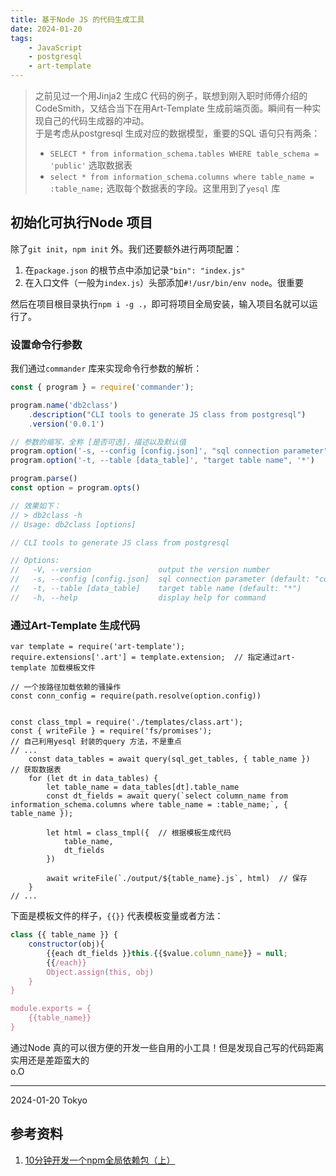 ```yaml
---
title: 基于Node JS 的代码生成工具   
date: 2024-01-20    
tags:  
    - JavaScript  
    - postgresql      
    - art-template
---   
```


> 之前见过一个用Jinja2 生成C 代码的例子，联想到刚入职时师傅介绍的CodeSmith，又结合当下在用Art-Template 生成前端页面。瞬间有一种实现自己的代码生成器的冲动。  
> 于是考虑从postgresql 生成对应的数据模型，重要的SQL 语句只有两条：  
> - `SELECT * from information_schema.tables WHERE table_schema = 'public'` 选取数据表  
> - `select * from information_schema.columns where table_name = :table_name;` 选取每个数据表的字段。这里用到了`yesql` 库  

<!-- more -->

## 初始化可执行Node 项目  
除了`git init`，`npm init` 外。我们还要额外进行两项配置：  
1. 在`package.json` 的根节点中添加记录`"bin": "index.js"`  
2. 在入口文件（一般为`index.js`）头部添加`#!/usr/bin/env node`。很重要   

然后在项目根目录执行`npm i -g .`，即可将项目全局安装，输入项目名就可以运行了。  

### 设置命令行参数  
我们通过`commander` 库来实现命令行参数的解析：  
```js
const { program } = require('commander');

program.name('db2class')
    .description("CLI tools to generate JS class from postgresql")
    .version('0.0.1')

// 参数的缩写，全称 [是否可选]，描述以及默认值
program.option('-s, --config [config.json]', "sql connection parameter", 'config.json')
program.option('-t, --table [data_table]', "target table name", '*')

program.parse()
const option = program.opts()

// 效果如下：
// > db2class -h       
// Usage: db2class [options]

// CLI tools to generate JS class from postgresql

// Options:
//   -V, --version               output the version number
//   -s, --config [config.json]  sql connection parameter (default: "config.json")
//   -t, --table [data_table]    target table name (default: "*")
//   -h, --help                  display help for command
```

### 通过Art-Template 生成代码  
```js{2-3}  
var template = require('art-template');
require.extensions['.art'] = template.extension;  // 指定通过art-template 加载模板文件

// 一个按路径加载依赖的骚操作  
const conn_config = require(path.resolve(option.config))  


const class_tmpl = require('./templates/class.art');
const { writeFile } = require('fs/promises');
// 自己利用yesql 封装的query 方法，不是重点
// ...
    const data_tables = await query(sql_get_tables, { table_name })  // 获取数据表
    for (let dt in data_tables) {
        let table_name = data_tables[dt].table_name
        const dt_fields = await query(`select column_name from information_schema.columns where table_name = :table_name;`, { table_name });
        
        let html = class_tmpl({  // 根据模板生成代码
            table_name,
            dt_fields
        })
        
        await writeFile(`./output/${table_name}.js`, html)  // 保存
    }
// ...
```

下面是模板文件的样子，`{{}}` 代表模板变量或者方法：  
```js  
class {{ table_name }} {
    constructor(obj){
        {{each dt_fields }}this.{{$value.column_name}} = null;
        {{/each}}
        Object.assign(this, obj)
    }
}

module.exports = {
    {{table_name}}
}
```

通过Node 真的可以很方便的开发一些自用的小工具！但是发现自己写的代码距离实用还是差距蛮大的  
o.O

-----  
2024-01-20 Tokyo  

## 参考资料  
1. [10分钟开发一个npm全局依赖包（上）](https://cloud.tencent.com/developer/article/1720509)  